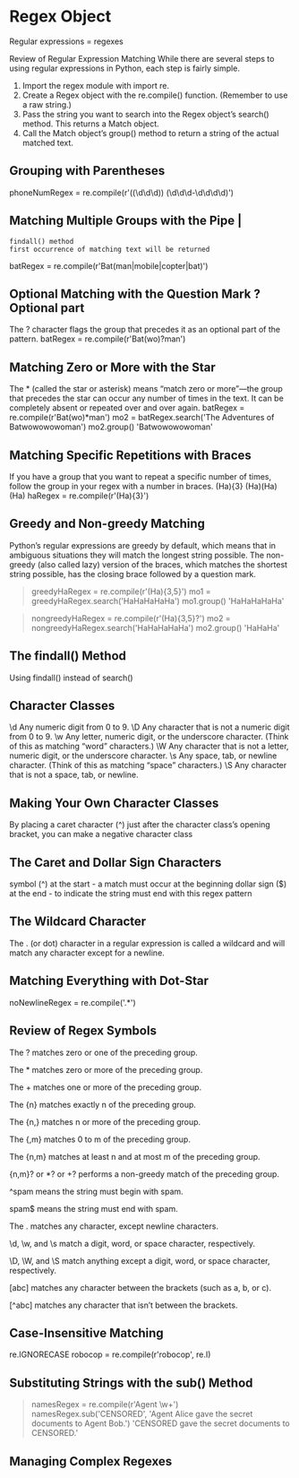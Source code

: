 # Regex Object
Regular expressions = regexes

Review of Regular Expression Matching
While there are several steps to using regular expressions in Python, each step is fairly simple.

1. Import the regex module with import re.
2. Create a Regex object with the re.compile() function. (Remember to use a raw string.)
3. Pass the string you want to search into the Regex object’s search() method. This returns a Match object.
4. Call the Match object’s group() method to return a string of the actual matched text.


## Grouping with Parentheses
phoneNumRegex = re.compile(r'(\(\d\d\d\)) (\d\d\d-\d\d\d\d)')

## Matching Multiple Groups with the Pipe | 
    findall() method
    first occurrence of matching text will be returned
batRegex = re.compile(r'Bat(man|mobile|copter|bat)')

## Optional Matching with the Question Mark ? Optional part
The ? character flags the group that precedes it as an optional part of the pattern.
batRegex = re.compile(r'Bat(wo)?man')

## Matching Zero or More with the Star
The * (called the star or asterisk) means “match zero or more”—the group that precedes the star can occur any number of times in the text. It can be completely absent or repeated over and over again. 
batRegex = re.compile(r'Bat(wo)*man')
mo2 = batRegex.search('The Adventures of Batwowowowoman')
mo2.group()
'Batwowowowoman'

## Matching Specific Repetitions with Braces
If you have a group that you want to repeat a specific number of times, follow the group in your regex with a number in braces.
(Ha){3}
(Ha)(Ha)(Ha)
haRegex = re.compile(r'(Ha){3}')

## Greedy and Non-greedy Matching
Python’s regular expressions are greedy by default, which means that in ambiguous situations they will match the longest string possible. The non-greedy (also called lazy) version of the braces, which matches the shortest string possible, has the closing brace followed by a question mark.

> greedyHaRegex = re.compile(r'(Ha){3,5}')
> mo1 = greedyHaRegex.search('HaHaHaHaHa')
> mo1.group()
'HaHaHaHaHa'

> nongreedyHaRegex = re.compile(r'(Ha){3,5}?')
> mo2 = nongreedyHaRegex.search('HaHaHaHaHa')
> mo2.group()
>'HaHaHa'

## The findall() Method
Using findall() instead of search()

## Character Classes
\d Any numeric digit from 0 to 9.
\D Any character that is not a numeric digit from 0 to 9.
\w Any letter, numeric digit, or the underscore character. (Think of this as matching “word” characters.)
\W Any character that is not a letter, numeric digit, or the underscore character.
\s Any space, tab, or newline character. (Think of this as matching “space” characters.)
\S Any character that is not a space, tab, or newline.

## Making Your Own Character Classes
By placing a caret character (^) just after the character class’s opening bracket, you can make a negative character class

## The Caret and Dollar Sign Characters
symbol (^) at the start -  a match must occur at the beginning
dollar sign ($) at the end -  to indicate the string must end with this regex pattern

## The Wildcard Character
The . (or dot) character in a regular expression is called a wildcard and will match any character except for a newline.

## Matching Everything with Dot-Star
 noNewlineRegex = re.compile('.*')

## Review of Regex Symbols

The ? matches zero or one of the preceding group.

The * matches zero or more of the preceding group.

The + matches one or more of the preceding group.

The {n} matches exactly n of the preceding group.

The {n,} matches n or more of the preceding group.

The {,m} matches 0 to m of the preceding group.

The {n,m} matches at least n and at most m of the preceding group.

{n,m}? or *? or +? performs a non-greedy match of the preceding group.

^spam means the string must begin with spam.

spam$ means the string must end with spam.

The . matches any character, except newline characters.

\d, \w, and \s match a digit, word, or space character, respectively.

\D, \W, and \S match anything except a digit, word, or space character, respectively.

[abc] matches any character between the brackets (such as a, b, or c).

[^abc] matches any character that isn’t between the brackets.


## Case-Insensitive Matching
re.IGNORECASE
robocop = re.compile(r'robocop', re.I)

## Substituting Strings with the sub() Method
> namesRegex = re.compile(r'Agent \w+')
> namesRegex.sub('CENSORED', 'Agent Alice gave the secret documents to Agent Bob.')
'CENSORED gave the secret documents to CENSORED.'

## Managing Complex Regexes